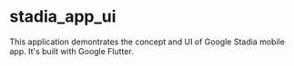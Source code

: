 # stadia_app_ui

This application demontrates the concept and UI of Google Stadia mobile app. It's built with Google Flutter.
